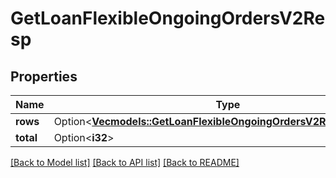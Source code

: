 # GetLoanFlexibleOngoingOrdersV2Resp

## Properties

Name | Type | Description | Notes
------------ | ------------- | ------------- | -------------
**rows** | Option<[**Vec<models::GetLoanFlexibleOngoingOrdersV2RespRowsInner>**](GetLoanFlexibleOngoingOrdersV2Resp_rows_inner.md)> |  | [optional]
**total** | Option<**i32**> |  | [optional]

[[Back to Model list]](../README.md#documentation-for-models) [[Back to API list]](../README.md#documentation-for-api-endpoints) [[Back to README]](../README.md)


